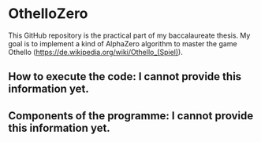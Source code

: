 # OthelloZero

This GitHub repository is the practical part of my baccalaureate thesis. My goal is to implement a kind of AlphaZero algorithm to master the game Othello (https://de.wikipedia.org/wiki/Othello_(Spiel)). 

## How to execute the code: I cannot provide this information yet.

## Components of the programme: I cannot provide this information yet. 
